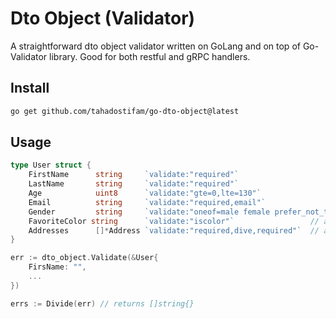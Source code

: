 # Dto Object (Validator)

A straightforward dto object validator written on GoLang and on top of Go-Validator library.
Good for both restful and gRPC handlers.

## Install

```bash
go get github.com/tahadostifam/go-dto-object@latest
```

## Usage

```go
type User struct {
	FirstName      string     `validate:"required"`
	LastName       string     `validate:"required"`
	Age            uint8      `validate:"gte=0,lte=130"`
	Email          string     `validate:"required,email"`
	Gender         string     `validate:"oneof=male female prefer_not_to_say"`
	FavoriteColor string      `validate:"iscolor"`                 // alias for 'hexcolor|rgb|rgba|hsl|hsla'
	Addresses      []*Address `validate:"required,dive,required"`  // a person can have a home and cottage...
}

err := dto_object.Validate(&User{
    FirsName: "",
    ...
})

errs := Divide(err) // returns []string{}
```
